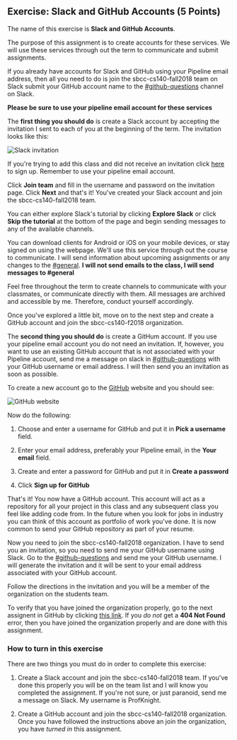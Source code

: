 ## Exercise: Slack and GitHub Accounts (5 Points)

The name of this exercise is **Slack and GitHub Accounts**.

The purpose of this assignment is to create accounts for these services. We will use these services through out the term to communicate and submit assignments.

If you already have accounts for Slack and GitHub using your Pipeline email address, then all you need to do is join the sbcc-cs140-fall2018 team on Slack submit your GitHub account name to the [#github-questions](https://sbcc-cs140-fall2018.slack.com/messages/github-questions) channel on Slack.

**Please be sure to use your pipeline email account for these services**

The **first thing you should do** is create a Slack account by accepting the invitation I sent to each of you at the beginning of the term. The invitation looks like this:

![Slack invitation](https://www.dropbox.com/s/mcj5b378qo6mzh3/slack-invitation.png?dl=1)

If you're trying to add this class and did not receive an invitation click [here](https://sbcc-cs140-fall2018.slack.com/signup) to sign up. Remember to use your pipeline email account.

Click **Join team** and fill in the username and password on the invitation page. Click **Next** and that's it! You've created your Slack account and join the sbcc-cs140-fall2018 team. 

You can either explore Slack's tutorial by clicking **Explore Slack** or click **Skip the tutorial** at the bottom of the page and begin sending messages to any of the available channels. 

You can download clients for Android or iOS on your mobile devices, or stay signed on using the webpage. We'll use this service through out the course to communicate. I will send information about upcoming assignments or any changes to the [#general](https://sbcc-cs140-fall2018.slack.com/messages/general). **I will not send emails to the class, I will send messages to #general**

Feel free throughout the term to create channels to communicate with your classmates, or communicate directly with them. All messages are archived and accessible by me. Therefore, conduct yourself accordingly. 

Once you've explored a little bit, move on to the next step and create a GitHub account and join the sbcc-cs140-f2018 organization.

The **second thing you should do** is create a GitHum account. If you use your pipeline email account you do not need an invitation. If, however, you want to use an existing GitHub account that is not associated with your Pipeline account, send me a message on slack in [#github-questions](https://sbcc-cs140-fall2018.slack.com/messages/github-questions) with your GitHub username or email address. I will then send you an invitation as soon as possible.

To create a new account go to the [GitHub](http://www.github.com) website and you should see:

![GitHub website](https://www.dropbox.com/s/de9g7lckacc6gs2/github-signup.png?dl=1)

Now do the following:

1. Choose and enter a username for GitHub and put it in **Pick a username** field.

2. Enter your email address, preferably your Pipeline email, in the **Your email** field.

3. Create and enter a password for GitHub and put it in **Create a password**

4. Click **Sign up for GitHub**

That's it! You now have a GitHub account. This account will act as a repository for all your project in this class and any subsequent class you feel like adding code from. In the future when you look for jobs in industry you can think of this account as portfolio of work you've done. It is now common to send your GitHub repository as part of your resume.

Now you need to join the sbcc-cs140-fall2018 organization. I have to send you an invitation, so you need to send me your GitHub username using Slack. Go to the [#github-questions](https://sbcc-cs140-fall2018.slack.com/messages/github-questions) and send me your GitHub username. I will generate the invitation and it will be sent to your email address associated with your GitHub account.

Follow the directions in the invitation and you will be a member of the organization on the students team. 

To verify that you have joined the organization properly, go to the next assignent in GitHub by clicking [this link](https://github.com/sbcc-cs140-fall2018/EX01-HelloWorld). If you _do not_ get a **404 Not Found** error, then you have joined the organization properly and are done with this assignment.

### How to turn in this exercise

There are two things you must do in order to complete this exercise:

1. Create a Slack account and join the sbcc-cs140-fall2018 team. If you've done this properly you will be on the team list and I will know you completed the assignment. If you're not sure, or just paranoid, send me a message on Slack. My username is ProfKnight.

2. Create a GitHub account and join the sbcc-cs140-fall2018 organization. Once you have followed the instructions above an join the organization, you have _turned in_ this assignment.


